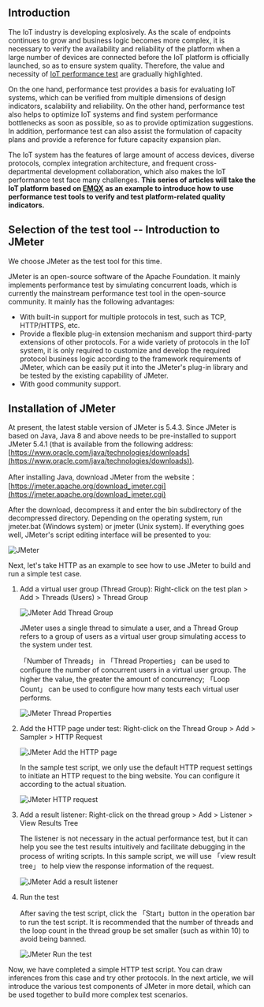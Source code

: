 ## Introduction

The IoT industry is developing explosively. As the scale of endpoints continues to grow and business logic becomes more complex, it is necessary to verify the availability and reliability of the platform when a large number of devices are connected before the IoT platform is officially launched, so as to ensure system quality. Therefore, the value and necessity of [IoT performance test](https://www.emqx.com/en/products/xmeter) are gradually highlighted.

On the one hand, performance test provides a basis for evaluating IoT systems, which can be verified from multiple dimensions of design indicators, scalability and reliability. On the other hand, performance test also helps to optimize IoT systems and find system performance bottlenecks as soon as possible, so as to provide optimization suggestions. In addition, performance test can also assist the formulation of capacity plans and provide a reference for future capacity expansion plan.

The IoT system has the features of large amount of access devices, diverse protocols, complex integration architecture, and frequent cross-departmental development collaboration, which also makes the IoT performance test face many challenges. **This series of articles will take the IoT platform based on [EMQX](https://www.emqx.com/en/products/emqx) as an example to introduce how to use performance test tools to verify and test platform-related quality indicators.**

## Selection of the test tool -- Introduction to JMeter

We choose JMeter as the test tool for this time.

JMeter is an open-source software of the Apache Foundation. It mainly implements performance test by simulating concurrent loads, which is currently the mainstream performance test tool in the open-source community. It mainly has the following advantages:

- With built-in support for multiple protocols in test, such as TCP, HTTP/HTTPS, etc.
- Provide a flexible plug-in extension mechanism and support third-party extensions of other protocols. For a wide variety of protocols in the IoT system, it is only required to customize and develop the required protocol business logic according to the framework requirements of JMeter, which can be easily put it into the JMeter's plug-in library and be tested by the existing capability of JMeter.
- With good community support.

## Installation of JMeter

At present, the latest stable version of JMeter is 5.4.3. Since JMeter is based on Java, Java 8 and above needs to be pre-installed to support JMeter 5.4.1 (that is available from the following address: [https://www.oracle.com/java/technologies/downloads](https://www.oracle.com/java/technologies/downloads)).

After installing Java, download JMeter from the website：[https://jmeter.apache.org/download_jmeter.cgi](https://jmeter.apache.org/download_jmeter.cgi)

After the download, decompress it and enter the bin subdirectory of the decompressed directory. Depending on the operating system, run jmeter.bat (Windows system) or jmeter (Unix system). If everything goes well, JMeter's script editing interface will be presented to you:

![JMeter](https://assets.emqx.com/images/8c0762b8342ab42ec2c5c9051525bc47.png)

Next, let's take HTTP as an example to see how to use JMeter to build and run a simple test case.

1. Add a virtual user group (Thread Group): Right-click on the test plan > Add > Threads (Users) > Thread Group

   ![JMeter Add Thread Group](https://assets.emqx.com/images/d2932f0be1273de1c977ce85437f6465.png)

   JMeter uses a single thread to simulate a user, and a Thread Group refers to a group of users as a virtual user group simulating access to the system under test.

   「Number of Threads」 in 「Thread Properties」 can be used to configure the number of concurrent users in a virtual user group. The higher the value, the greater the amount of concurrency; 「Loop Count」 can be used to configure how many tests each virtual user performs.

   ![JMeter Thread Properties](https://assets.emqx.com/images/e5d5e8c0c14d97c3c340acbb9808e56a.png)

2. Add the HTTP page under test: Right-click on the Thread Group > Add > Sampler > HTTP Request

   ![JMeter Add the HTTP page](https://assets.emqx.com/images/28f9382ea3c9eaaaeec6fe6cbdd6334a.png)

   In the sample test script, we only use the default HTTP request settings to initiate an HTTP request to the bing website. You can configure it according to the actual situation.

   ![JMeter HTTP request](https://assets.emqx.com/images/ab4e18dd509091a73fdc09227f509e6b.png)

3. Add a result listener: Right-click on the thread group > Add > Listener > View Results Tree

   The listener is not necessary in the actual performance test, but it can help you see the test results intuitively and facilitate debugging in the process of writing scripts. In this sample script, we will use 「view result tree」 to help view the response information of the request.

   ![JMeter Add a result listener](https://assets.emqx.com/images/63ad7b6386eec1a26a8ba8e794cda6e8.png)

4. Run the test

   After saving the test script, click the 「Start」button in the operation bar to run the test script. It is recommended that the number of threads and the loop count in the thread group be set smaller (such as within 10) to avoid being banned.

   ![JMeter Run the test](https://assets.emqx.com/images/29baf88be6fc46c19ba4327882c7d30b.png)

Now, we have completed a simple HTTP test script. You can draw inferences from this case and try other protocols. In the next article, we will introduce the various test components of JMeter in more detail, which can be used together to build more complex test scenarios.
